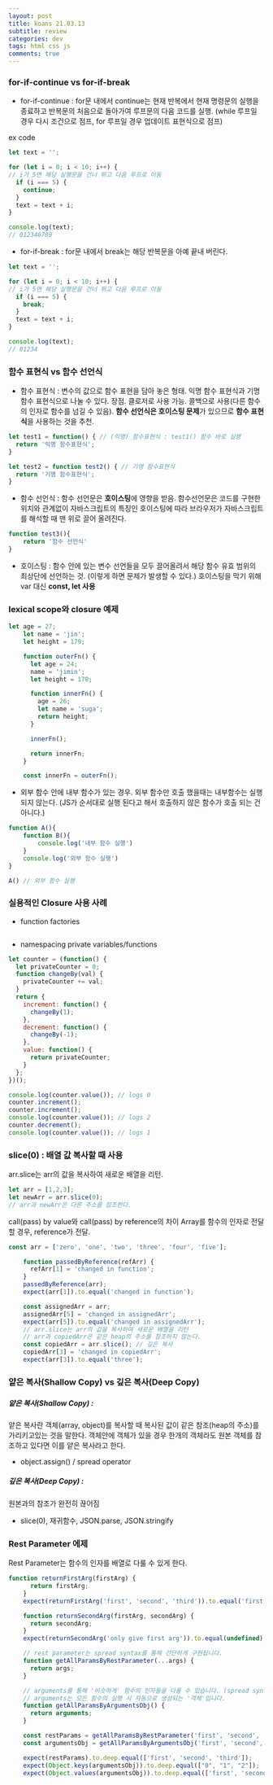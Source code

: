 ```yaml
---  
layout: post  
title: koans 21.03.13
subtitle: review
categories: dev
tags: html css js
comments: true  
--- 
```


### for-if-continue vs for-if-break

- for-if-continue : for문 내에서 continue는 현재 반복에서 현재 명령문의 실행을 종료하고 반복문의 처음으로 돌아가여 루프문의 다음 코드를 실행. (while 루프일 경우 다시 조건으로 점프, for 루프일 경우 업데이트 표현식으로 점프)

ex code

```js
let text = '';

for (let i = 0; i < 10; i++) {
// i가 5면 해당 실행문을 건너 뛰고 다음 루프로 이동
  if (i === 5) {
    continue;
  }
  text = text + i;
}

console.log(text);
// 012346789
```

- for-if-break : for문 내에서 break는 해당 반복문을 아예 끝내 버린다.

```js
let text = '';

for (let i = 0; i < 10; i++) {
// i가 5면 해당 실행문을 건너 뛰고 다음 루프로 이동
  if (i === 5) {
    break;
  }
  text = text + i;
}

console.log(text);
// 01234
```

### 함수 표현식 vs 함수 선언식

- 함수 표현식 : 변수의 값으로 함수 표현을 담아 놓은 형태. 익명 함수 표현식과 기명 함수 표현식으로 나눌 수 있다. 장점. 클로저로 사용 가능. 콜백으로 사용(다른 함수의 인자로 함수를 넘길 수 있음). **함수 선언식은 호이스팅 문제**가 있으므로 **함수 표현식**을 사용하는 것을 추천.

```js
let test1 = function() { // (익명) 함수표현식 : test1() 함수 바로 실행
  return '익명 함수표현식';
}

let test2 = function test2() { // 기명 함수표현식 
  return '기명 함수표현식';
}
```

- 함수 선언식 : 함수 선언문은 **호이스팅**에 영향을 받음. 함수선언문은 코드를 구현한 위치와 관계없이 자바스크립트의 특징인 호이스팅에 따라 브라우저가 자바스크립트를 해석할 때 맨 위로 끌어 올려진다.

```js
function test3(){
    return '함수 선언식'
}
```

- 호이스팅 : 함수 안에 있는 변수 선언들을 모두 끌어올려서 해당 함수 유효 범위의 최상단에 선언하는 것. (이렇게 하면 문제가 발생할 수 있다.) 호이스팅을 막기 위해 var 대신 **const, let 사용**

### lexical scope와 closure 예제

```js
let age = 27;
    let name = 'jin';
    let height = 179;

    function outerFn() {
      let age = 24;
      name = 'jimin';
      let height = 178;

      function innerFn() {
        age = 26;
        let name = 'suga';
        return height;
      }

      innerFn();

      return innerFn; 
    }

    const innerFn = outerFn();
```

- 외부 함수 안에 내부 함수가 있는 경우. 외부 함수만 호출 했을때는 내부함수는 실행되지 않는다. (JS가 순서대로 실행 된다고 해서 호출하지 않은 함수가 호출 되는 건 아니다.)

```js
function A(){
    function B(){
        console.log('내부 함수 실행')
    }
    console.log('외부 함수 실행')
}

A() // 외부 함수 실행
```

### 실용적인 Closure 사용 사례

- function factories 

```js

```

- namespacing private variables/functions

```js
let counter = (function() {
  let privateCounter = 0;
  function changeBy(val) {
    privateCounter += val;
  }
  return {
    increment: function() {
      changeBy(1);
    },
    decrement: function() {
      changeBy(-1);
    },
    value: function() {
      return privateCounter;
    }
  };
})();

console.log(counter.value()); // logs 0
counter.increment();
counter.increment();
console.log(counter.value()); // logs 2
counter.decrement();
console.log(counter.value()); // logs 1
```

### slice(0) : 배열 값 복사할 때 사용
arr.slice는 arr의 값을 복사하여 새로운 배열을 리턴.
    
```js
let arr = [1,2,3];
let newArr = arr.slice(0);
// arr과 newArr은 다른 주소를 참조한다.
```

call(pass) by value와 call(pass) by reference의 차이
Array를 함수의 인자로 전달할 경우, reference가 전달.

```js
const arr = ['zero', 'one', 'two', 'three', 'four', 'five'];

    function passedByReference(refArr) {
      refArr[1] = 'changed in function';
    }
    passedByReference(arr);
    expect(arr[1]).to.equal('changed in function');

    const assignedArr = arr;
    assignedArr[5] = 'changed in assignedArr';
    expect(arr[5]).to.equal('changed in assignedArr');
    // arr.slice는 arr의 값을 복사하여 새로운 배열을 리턴
    // arr과 copiedArr은 같은 heap의 주소를 참조하지 않는다.
    const copiedArr = arr.slice(); // 깊은 복사
    copiedArr[3] = 'changed in copiedArr';
    expect(arr[3]).to.equal('three');
```

### 얕은 복사(Shallow Copy)  vs 깊은 복사(Deep Copy)

##### 얕은 복사(Shallow Copy) : 
얕은 복사란 객체(array, object)를 복사할 때 복사된 값이 같은 참조(heap의 주소)를 가리키고있는 것을 말한다. 객체안에 객체가 있을 경우 한개의 객체라도 원본 객체를 참조하고 있다면 이를 얕은 복사라고 한다.

- object.assign() / spread operator 

##### 깊은 복사(Deep Copy) :
원본과의 참조가 완전히 끊어짐

- slice(0), 재귀함수, JSON.parse, JSON.stringify 


### Rest Parameter 에제
Rest Parameter는 함수의 인자를 배열로 다룰 수 있게 한다.

```js
function returnFirstArg(firstArg) {
      return firstArg;
    }
    expect(returnFirstArg('first', 'second', 'third')).to.equal('first', 'second', 'third');

    function returnSecondArg(firstArg, secondArg) {
      return secondArg;
    }
    expect(returnSecondArg('only give first arg')).to.equal(undefined);

    // rest parameter는 spread syntax를 통해 간단하게 구현됩니다.
    function getAllParamsByRestParameter(...args) {
      return args;
    }

    // arguments를 통해 '비슷하게' 함수의 인자들을 다룰 수 있습니다. (spread syntax 도입 이전)
    // arguments는 모든 함수의 실행 시 자동으로 생성되는 '객체'입니다.
    function getAllParamsByArgumentsObj() {
      return arguments;
    }

    const restParams = getAllParamsByRestParameter('first', 'second', 'third');
    const argumentsObj = getAllParamsByArgumentsObj('first', 'second', 'third');

    expect(restParams).to.deep.equal(['first', 'second', 'third']);
    expect(Object.keys(argumentsObj)).to.deep.equal(["0", "1", "2"]);
    expect(Object.values(argumentsObj)).to.deep.equal(['first', 'second', 'third']);
```

